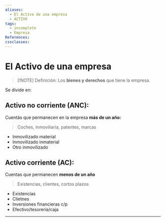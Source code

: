```yaml
---
aliases:
  - El Activo de una empresa
  - ACTIVO
tags:
  - incomplete
  - Empresa
References: 
cssclasses:
---
```

# El Activo de una empresa

> [!NOTE] Definición: 
> Los **bienes y derechos** que tiene la empresa.
> 

Se divide en:

## Activo no corriente (ANC):
Cuentás que permanecen en la empresa **más de un año:**
> Coches, inmoviliaria, patentes, marcas

+ Inmovilizado material
+ Inmovilizado inmaterial
+ Otro inmovilizado
## Activo corriente (AC):
Cuentas que permanecen **menos de un año**
> Existencias, clientes, cortos plazos

+ Existencias
+ Clietnes
+ Inversiones financieras c/p
+ Efectivo/tesorería/caja


***